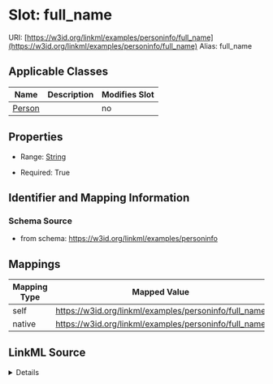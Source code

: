 

# Slot: full_name 



URI: [https://w3id.org/linkml/examples/personinfo/full_name](https://w3id.org/linkml/examples/personinfo/full_name)
Alias: full_name

<!-- no inheritance hierarchy -->





## Applicable Classes

| Name | Description | Modifies Slot |
| --- | --- | --- |
| [Person](Person.md) |  |  no  |






## Properties

* Range: [String](String.md)

* Required: True




## Identifier and Mapping Information






### Schema Source


* from schema: https://w3id.org/linkml/examples/personinfo




## Mappings

| Mapping Type | Mapped Value |
| ---  | ---  |
| self | https://w3id.org/linkml/examples/personinfo/full_name |
| native | https://w3id.org/linkml/examples/personinfo/full_name |




## LinkML Source

<details>
```yaml
name: full_name
from_schema: https://w3id.org/linkml/examples/personinfo
rank: 1000
alias: full_name
owner: Person
domain_of:
- Person
range: string
required: true

```
</details>